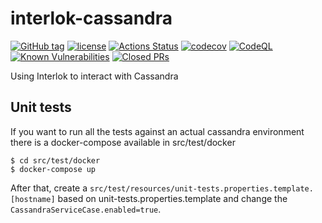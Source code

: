 # interlok-cassandra

[![GitHub tag](https://img.shields.io/github/tag/adaptris/interlok-cassandra.svg)](https://github.com/adaptris/interlok-cassandra/tags)
[![license](https://img.shields.io/github/license/adaptris/interlok-cassandra.svg)](https://github.com/adaptris/interlok-cassandra/blob/develop/LICENSE)
[![Actions Status](https://github.com/adaptris/interlok-cassandra/actions/workflows/gradle-publish.yml/badge.svg)](https://github.com/adaptris/interlok-cassandra/actions)
[![codecov](https://codecov.io/gh/adaptris/interlok-cassandra/branch/develop/graph/badge.svg)](https://codecov.io/gh/adaptris/interlok-cassandra)
[![CodeQL](https://github.com/adaptris/interlok-cassandra/workflows/CodeQL/badge.svg)](https://github.com/adaptris/interlok-cassandra/security/code-scanning)
[![Known Vulnerabilities](https://snyk.io/test/github/adaptris/interlok-cassandra/badge.svg?targetFile=build.gradle)](https://snyk.io/test/github/adaptris/interlok-cassandra?targetFile=build.gradle)
[![Closed PRs](https://img.shields.io/github/issues-pr-closed/adaptris/interlok-cassandra)](https://github.com/adaptris/interlok-cassandra/pulls?q=is%3Apr+is%3Aclosed)

Using Interlok to interact with Cassandra


## Unit tests
If you want to run all the tests against an actual cassandra environment there is a docker-compose available in src/test/docker

```
$ cd src/test/docker
$ docker-compose up
```
After that, create a `src/test/resources/unit-tests.properties.template.[hostname]` based on unit-tests.properties.template and change the `CassandraServiceCase.enabled=true`.